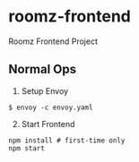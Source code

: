 # roomz-frontend
Roomz Frontend Project

## Normal Ops
1. Setup Envoy
```
$ envoy -c envoy.yaml
```

2. Start Frontend
```
npm install # first-time only
npm start
```
